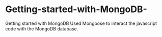 # Getting-started-with-MongoDB-
Getting started with MongoDB 
Used Mongoose to interact the javascript code with the MongoDB database.
